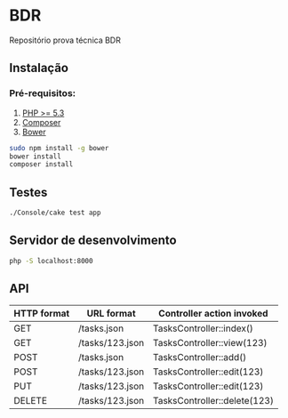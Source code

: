 # BDR
Repositório prova técnica BDR

## Instalação
### Pré-requisitos:
1. [PHP >= 5.3](https://www.php.net/)
2. [Composer](https://getcomposer.org/)
3. [Bower](http://bower.io/)

```bash
sudo npm install -g bower
bower install
composer install
```

## Testes

```bash
./Console/cake test app
```

## Servidor de desenvolvimento

```bash
php -S localhost:8000
```

## API

| HTTP format |	URL format | Controller action invoked |
|-------------|------------|---------------------------|
| GET | /tasks.json | TasksController::index() |
| GET | /tasks/123.json | TasksController::view(123) |
| POST | /tasks.json | TasksController::add() |
| POST | /tasks/123.json | TasksController::edit(123) |
| PUT | /tasks/123.json | TasksController::edit(123) |
| DELETE | /tasks/123.json | TasksController::delete(123) |

